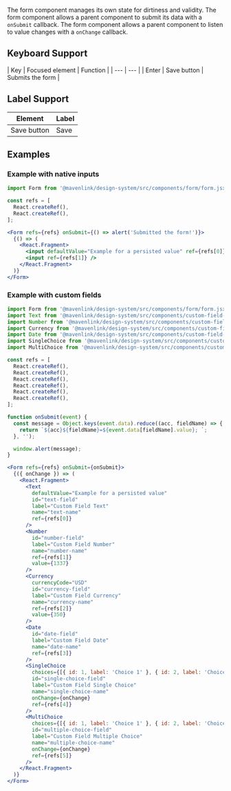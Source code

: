 The form component manages its own state for dirtiness and validity.
The form component allows a parent component to submit its data with a `onSubmit` callback.
The form component allows a parent component to listen to value changes with a `onChange` callback.

## Keyboard Support

| Key | Focused element | Function |
| --- | --- |
| Enter | Save button | Submits the form |

## Label Support

| Element | Label |
| --- | --- |
| Save button | Save |

## Examples

### Example with native inputs

```jsx
import Form from '@mavenlink/design-system/src/components/form/form.jsx';

const refs = [
  React.createRef(),
  React.createRef(),
];

<Form refs={refs} onSubmit={() => alert('Submitted the form!')}>
  {() => (
    <React.Fragment>
      <input defaultValue="Example for a persisted value" ref={refs[0]} />
      <input ref={refs[1]} />
    </React.Fragment>
  )}
</Form>
```

### Example with custom fields

```jsx
import Form from '@mavenlink/design-system/src/components/form/form.jsx';
import Text from '@mavenlink/design-system/src/components/custom-field-input-text/custom-field-input-text.jsx';
import Number from '@mavenlink/design-system/src/components/custom-field-input-number/custom-field-input-number.jsx';
import Currency from '@mavenlink/design-system/src/components/custom-field-input-currency/custom-field-input-currency.jsx';
import Date from '@mavenlink/design-system/src/components/custom-field-input-date/custom-field-input-date.jsx';
import SingleChoice from '@mavenlink/design-system/src/components/custom-field-input-single-choice/custom-field-input-single-choice.jsx';
import MultiChoice from '@mavenlink/design-system/src/components/custom-field-input-multiple-choice/custom-field-input-multiple-choice.jsx';

const refs = [
  React.createRef(),
  React.createRef(),
  React.createRef(),
  React.createRef(),
  React.createRef(),
  React.createRef(),
];

function onSubmit(event) {
  const message = Object.keys(event.data).reduce((acc, fieldName) => {
    return `${acc}${fieldName}=${event.data[fieldName].value}; `;
  }, '');

  window.alert(message);
}

<Form refs={refs} onSubmit={onSubmit}>
  {({ onChange }) => (
    <React.Fragment>
      <Text
        defaultValue="Example for a persisted value"
        id="text-field"
        label="Custom Field Text"
        name="text-name"
        ref={refs[0]}
      />
      <Number
        id="number-field"
        label="Custom Field Number"
        name="number-name"
        ref={refs[1]}
        value={1337}
      />
      <Currency
        currencyCode="USD"
        id="currency-field"
        label="Custom Field Currency"
        name="currency-name"
        ref={refs[2]}
        value={350}
      />
      <Date
        id="date-field"
        label="Custom Field Date"
        name="date-name"
        ref={refs[3]}
      />
      <SingleChoice
        choices={[{ id: 1, label: 'Choice 1' }, { id: 2, label: 'Choice 2' }]}
        id="single-choice-field"
        label="Custom Field Single Choice"
        name="single-choice-name"
        onChange={onChange}
        ref={refs[4]}
      />
      <MultiChoice
        choices={[{ id: 1, label: 'Choice 1' }, { id: 2, label: 'Choice 2' }, { id: 3, label: 'Choice 3' }]}
        id="multiple-choice-field"
        label="Custom Field Multiple Choice"
        name="multiple-choice-name"
        onChange={onChange}
        ref={refs[5]}
      />
    </React.Fragment>
  )}
</Form>
```
